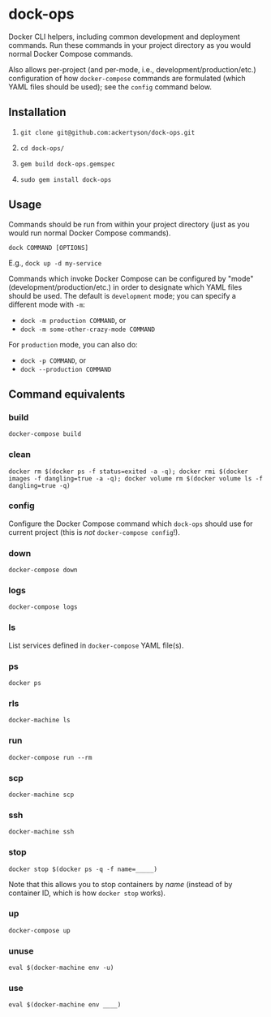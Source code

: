 # dock-ops

Docker CLI helpers, including common development and deployment commands. Run
these commands in your project directory as you would normal Docker Compose
commands.

Also allows per-project (and per-mode, i.e., development/production/etc.)
configuration of how `docker-compose` commands are formulated (which YAML files
should be used); see the `config` command below.

## Installation

1. `git clone git@github.com:ackertyson/dock-ops.git`

2. `cd dock-ops/`

3. `gem build dock-ops.gemspec`

4. `sudo gem install dock-ops`

## Usage

Commands should be run from within your project directory (just as you would
run normal Docker Compose commands).

`dock COMMAND [OPTIONS]`

E.g., `dock up -d my-service`

Commands which invoke Docker Compose can be configured by "mode"
(development/production/etc.) in order to designate which YAML files should be
used. The default is `development` mode; you can specify a different mode with
`-m`:

- `dock -m production COMMAND`, or
- `dock -m some-other-crazy-mode COMMAND`

For `production` mode, you can also do:

- `dock -p COMMAND`, or
- `dock --production COMMAND`

## Command equivalents

### build

`docker-compose build`

### clean

`docker rm $(docker ps -f status=exited -a -q); docker rmi $(docker images -f dangling=true -a -q); docker volume rm $(docker volume ls -f dangling=true -q)`

### config

Configure the Docker Compose command which `dock-ops` should use for current
project (this is *not* `docker-compose config`!).

### down

`docker-compose down`

### logs

`docker-compose logs`

### ls

List services defined in `docker-compose` YAML file(s).

### ps

`docker ps`

### rls

`docker-machine ls`

### run

`docker-compose run --rm`

### scp

`docker-machine scp`

### ssh

`docker-machine ssh`

### stop

`docker stop $(docker ps -q -f name=_____)`

Note that this allows you to stop containers by _name_ (instead of by container
ID, which is how `docker stop` works).

### up

`docker-compose up`

### unuse

`eval $(docker-machine env -u)`

### use

`eval $(docker-machine env ____)`
